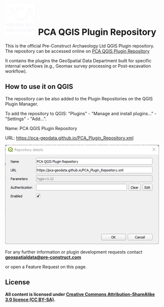 



<h1><img src="images/PCA_logo_300dpi_square.png"  width="100" height="100">      PCA QGIS Plugin Repository</h1>



This is the official Pre-Construct Archaeology Ltd QGIS Plugin repository. 
The repository can be accessed online on  <a href="https://pca-geodata.github.io">PCA QGIS Plugin Repository</a></strong>

It contains the plugins the GeoSpatial Data Department built for specific internal workflows (e.g., Geomax survey processing or Post-excavation workflow). 



## How to use it on QGIS
The repository can be also added to the Plugin Repositories on the QGIS Plugin Manager.


To add the repository to QGIS: "Plugins" - "Manage and install plugins..." - "Settings" - "Add...".


<p>Name: PCA QGIS Plugin Repository</p>

URL: https://pca-geodata.github.io/PCA_Plugin_Repository.xml 


<img src="images/QGIS_repo_adding.png"/> 









For any further information or plugin development requests contact <a href = "mailto: abc@example.com"><strong>geospatialdata@pre-construct.com</strong></a></p> or open a Feature Request on this page.

## License
<strong>All content is licensed under <a href="https://creativecommons.org/licenses/by-sa/3.0/"> Creative Commons Attribution-ShareAlike 3.0 licence (CC BY-SA)</a>.<strong>





